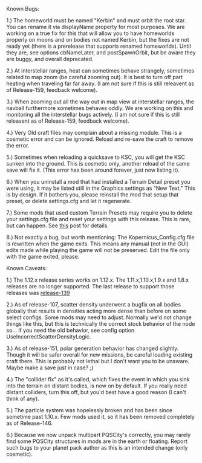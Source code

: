 Known Bugs:

1.) The homeworld must be named "Kerbin" and must orbit the root star.  You can rename it via displayName property for most purposes.  We are working on a true fix for this that will allow you to have homeworlds properly on moons and on bodies not named Kerbin, but the fixes are not ready yet (there is a prerelease that supports renamed homeworlds).  Until they are, see options cbNameLater, and postSpawnOrbit, but be aware they are buggy, and overall deprecated.

2.) At interstellar ranges, heat can sometimes behave strangely, sometimes related to map zoom (be careful zooming out). It is best to turn off part heating when traveling far far away. (I am not sure if this is still releavent as of Release-159, feedback welcome).

3.) When zooming out all the way out in map view at interstellar ranges, the navball furthermore sometimes behaves oddly. We are working on this and monitoring all the interstellar bugs actively. (I am not sure if this is still releavent as of Release-159, feedback welcome).

4.) Very Old craft files may complain about a missing module. This is a cosmetic error and can be ignored. Reload and re-save the craft to remove the error.

5.) Sometimes when reloading a quicksave to KSC, you will get the KSC sunken into the ground. This is cosmetic only, another reload of the same save will fix it. (This error has been around forever, just now listing it).

6.) When you uninstall a mod that had installed a Terrain Detail preset you were using, it may be listed still in the Graphics settings as "New Text." This is by design. If it bothers you, please reinstall the mod that setup that preset, or delete settings.cfg and let it regenerate.

7.) Some mods that used custom Terrain Presets may require you to delete your settings.cfg file and reset your settings with this release. This is rare, but can happen. See [this](https://forum.kerbalspaceprogram.com/index.php?/topic/200143-112x-kopernicus-stable-branch-last-updated-march-7th-2023/&do=findComment&comment=4258139) post for details.

8.) Not exactly a bug, but worth mentioning: The Kopernicus_Config.cfg file is rewritten when the game exits. This means any manual (not in the GUI) edits made while playing the game will not be preserved. Edit the file only with the game exited, please.

Known Caveats:

1.) The 1.12.x release series works on 1.12.x. The 1.11.x,1.10.x,1.9.x and 1.8.x releases are no longer supported.  The last release to support those releases was [release-139](https://github.com/Kopernicus/Kopernicus/releases/tag/release-139)

2.) As of release-107, scatter density underwent a bugfix on all bodies globally that results in densities acting more dense than before on some select configs. Some mods may need to adjust. Normally we'd not change things like this, but this is technically the correct stock behavior of the node so... if you need the old behavior, see config option UseIncorrectScatterDensityLogic.

3.) As of release-151, polar generation behavior has changed slightly. Though it will be safer overall for new missions, be careful loading existing craft there. This is probably not lethal but I don't want you to be unaware. Maybe make a save just in case? ;)

4.) The "collider fix" as it's called, which fixes the event in which you sink into the terrain on distant bodies, is now on by default. If you really need distant colliders, turn this off, but you'd best have a good reason (I can't think of any).

5.) The particle system was hopelessly broken and has been since sometime past 1.10.x. Few mods used it, so it has been removed completely as of Release-146.

6.) Because we now unpack multipart PQSCity's correctly, you may rarely find some PQSCity structures in mods are in the earth or floating. Report such bugs to your planet pack author as this is an intended change (only cosmetic).
